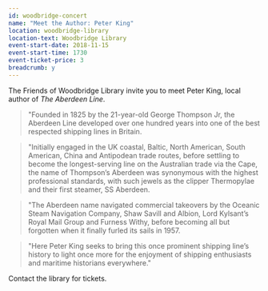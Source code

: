 ```yaml
---
id: woodbridge-concert
name: "Meet the Author: Peter King"
location: woodbridge-library
location-text: Woodbridge Library
event-start-date: 2018-11-15
event-start-time: 1730
event-ticket-price: 3
breadcrumb: y
---
```


The Friends of Woodbridge Library invite you to meet Peter King, local author of <cite>The Aberdeen Line</cite>.

> "Founded in 1825 by the 21-year-old George Thompson Jr, the Aberdeen Line developed over one hundred years into one of the best respected shipping lines in Britain.

> "Initially engaged in the UK coastal, Baltic, North American, South American, China and Antipodean trade routes, before settling to become the longest-serving line on the Australian trade via the Cape, the name of Thompson’s Aberdeen was synonymous with the highest professional standards, with such jewels as the clipper Thermopylae and their first steamer, SS Aberdeen.

> "The Aberdeen name navigated commercial takeovers by the Oceanic Steam Navigation Company, Shaw Savill and Albion, Lord Kylsant’s Royal Mail Group and Furness Withy, before becoming all but forgotten when it finally furled its sails in 1957. 

> "Here Peter King seeks to bring this once prominent shipping line’s history to light once more for the enjoyment of shipping enthusiasts and maritime historians everywhere."

Contact the library for tickets.
